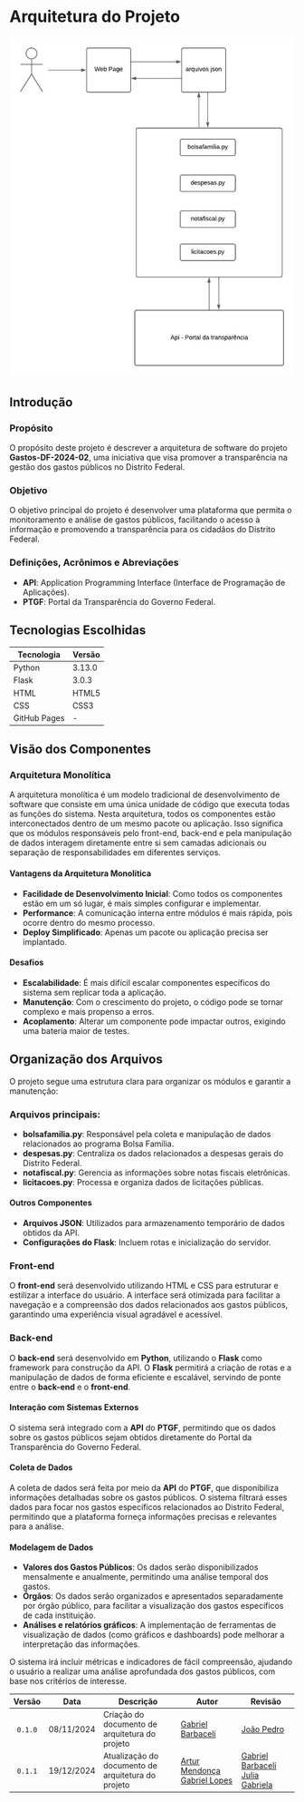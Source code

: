 # **Arquitetura do Projeto**

![Diagrama de Arquitetura](../assets/DiagramaArquitetura.jpeg)

## **Introdução**

### Propósito

O propósito deste projeto é descrever a arquitetura de software do projeto **Gastos-DF-2024-02**, uma iniciativa que visa promover a transparência na gestão dos gastos públicos no Distrito Federal.

### Objetivo

O objetivo principal do projeto é desenvolver uma plataforma que permita o monitoramento e análise de gastos públicos, facilitando o acesso à informação e promovendo a transparência para os cidadãos do Distrito Federal.

### Definições, Acrônimos e Abreviações

- **API**: Application Programming Interface (Interface de Programação de Aplicações).
- **PTGF**: Portal da Transparência do Governo Federal.

## **Tecnologias Escolhidas**

| Tecnologia   | Versão |
| ------------ | ------ |
| Python       | 3.13.0 |
| Flask        | 3.0.3  |
| HTML         | HTML5  |
| CSS          | CSS3   |
| GitHub Pages | -      |

## **Visão dos Componentes**

### Arquitetura Monolítica
A arquitetura monolítica é um modelo tradicional de desenvolvimento de software que consiste em uma única unidade de código que executa todas as funções do sistema. Nesta arquitetura, todos os componentes estão interconectados dentro de um mesmo pacote ou aplicação. Isso significa que os módulos responsáveis pelo front-end, back-end e pela manipulação de dados interagem diretamente entre si sem camadas adicionais ou separação de responsabilidades em diferentes serviços.

#### Vantagens da Arquitetura Monolítica
- **Facilidade de Desenvolvimento Inicial**: Como todos os componentes estão em um só lugar, é mais simples configurar e implementar.
- **Performance**: A comunicação interna entre módulos é mais rápida, pois ocorre dentro do mesmo processo.
- **Deploy Simplificado**: Apenas um pacote ou aplicação precisa ser implantado.

#### Desafios
- **Escalabilidade**: É mais difícil escalar componentes específicos do sistema sem replicar toda a aplicação.
- **Manutenção**: Com o crescimento do projeto, o código pode se tornar complexo e mais propenso a erros.
- **Acoplamento**: Alterar um componente pode impactar outros, exigindo uma bateria maior de testes.

## Organização dos Arquivos

O projeto segue uma estrutura clara para organizar os módulos e garantir a manutenção:

### Arquivos principais:
- **bolsafamilia.py**: Responsável pela coleta e manipulação de dados relacionados ao programa Bolsa Família.
- **despesas.py**: Centraliza os dados relacionados a despesas gerais do Distrito Federal.
- **notafiscal.py**: Gerencia as informações sobre notas fiscais eletrônicas.
- **licitacoes.py**: Processa e organiza dados de licitações públicas.

#### **Outros Componentes**

- **Arquivos JSON**: Utilizados para armazenamento temporário de dados obtidos da API.
- **Configurações do Flask**: Incluem rotas e inicialização do servidor.

### **Front-end**

O **front-end** será desenvolvido utilizando HTML e CSS para estruturar e estilizar a interface do usuário. A interface será otimizada para facilitar a navegação e a compreensão dos dados relacionados aos gastos públicos, garantindo uma experiência visual agradável e acessível.

### **Back-end**

O **back-end** será desenvolvido em **Python**, utilizando o **Flask** como framework para construção da API. O **Flask** permitirá a criação de rotas e a manipulação de dados de forma eficiente e escalável, servindo de ponte entre o **back-end** e o **front-end**.

#### **Interação com Sistemas Externos**

O sistema será integrado com a **API** do **PTGF**, permitindo que os dados sobre os gastos públicos sejam obtidos diretamente do Portal da Transparência do Governo Federal.

#### **Coleta de Dados**

A coleta de dados será feita por meio da **API** do **PTGF**, que disponibiliza informações detalhadas sobre os gastos públicos. O sistema filtrará esses dados para focar nos gastos específicos relacionados ao Distrito Federal, permitindo que a plataforma forneça informações precisas e relevantes para a análise.

#### **Modelagem de Dados**

- **Valores dos Gastos Públicos**: Os dados serão disponibilizados mensalmente e anualmente, permitindo uma análise temporal dos gastos.
- **Órgãos**: Os dados serão organizados e apresentados separadamente por órgão público, para facilitar a visualização dos gastos específicos de cada instituição.
- **Análises e relatórios gráficos**: A implementação de ferramentas de visualização de dados (como gráficos e dashboards) pode melhorar a interpretação das informações.

O sistema irá incluir métricas e indicadores de fácil compreensão, ajudando o usuário a realizar uma análise aprofundada dos gastos públicos, com base nos critérios de interesse.

| Versão  |    Data    | Descrição                                      | Autor                                              | Revisão                                                      |
| :-----: | :--------: | ---------------------------------------------- | -------------------------------------------------- | ------------------------------------------------------------ |
| `0.1.0` | 08/11/2024 | Criação do documento de arquitetura do projeto | [Gabriel Barbaceli](https://github.com/Nibaacriba) | [João Pedro](https://github.com/johnaopedro)                 |
| `0.1.1` | 19/12/2024 | Atualização do documento de arquitetura do projeto | [Artur Mendonça](https://github.com/ArtyMend07) [Gabriel Lopes](https://github.com/BrzGab) | [Gabriel Barbaceli](https://github.com/Nibaacriba) [Julia Gabriela](https://github.com/JuliaGabP) |

